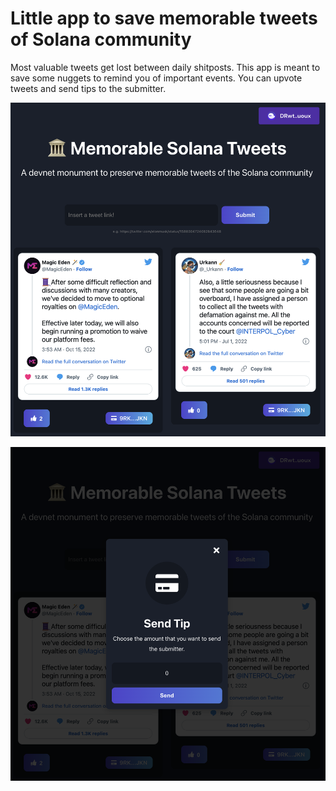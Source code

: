 # Little app to save memorable tweets of Solana community

Most valuable tweets get lost between daily shitposts. This app is meant to save some nuggets to remind you of important events. You can upvote tweets and send tips to the submitter.

![](memorable_tweets.png)

![](tip.png)
